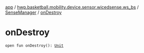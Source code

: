 [app](../../index.md) / [hwp.basketball.mobility.device.sensor.wicedsense.ws_bs](../index.md) / [SenseManager](index.md) / [onDestroy](.)

# onDestroy

`open fun onDestroy(): `[`Unit`](https://kotlinlang.org/api/latest/jvm/stdlib/kotlin/-unit/index.html)